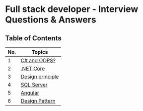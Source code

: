 # Full stack developer - Interview Questions & Answers 

## Table of Contents

| No. | Topics |
| --- | --------- |
|1  | [C# and OOPS?](./CsharpOops.md) |
|2  | [.NET Core](./DotnetCore) |
|3  | [Design principle](./DesginPrinciple) |
|4  | [SQL Server](./SQLServer) |
|5  | [Angular](./Angular) |
|6  | [Design Pattern](./DesignPattern) |
